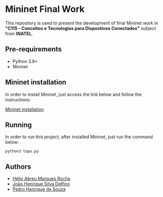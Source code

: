 # **Mininet Final Work**

This repository is used to present the development of final Mininet work in **"C115 - Conceitos e Tecnologias para Dispostivos Conectados"** subject from **INATEL**.

## **Pre-requirements**
*   Python 3.8+
*   Mininet

## **Mininet installation**

In order to install Mininet, just access the link below and follow the instructions:

[Mininet installation](https://networksimulationtools.com/how-to-install-mininet-in-ubuntu/)

## **Running**

In order to run this project, after installed Mininet, just run the command below:

```shell
python3 topo.py
```

## **Authors**

*   [Hélio Abreu Marques Rocha](https://github.com/helio-rocha)
*   [João Henrique Silva Delfino](https://github.com/Joaohsd)
*   [Pedro Henrique de Souza](https://github.com/pedrohdsouza)
